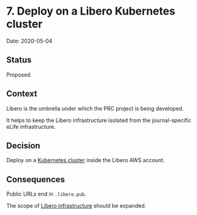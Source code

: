 # 7. Deploy on a Libero Kubernetes cluster

Date: 2020-05-04

## Status

Proposed

## Context

Libero is the umbrella under which the PRC project is being developed.

It helps to keep the Libero infrastructure isolated from the journal-specific eLife infrastructure.

## Decision

Deploy on a [Kubernetes cluster] inside the Libero AWS account.

## Consequences

Public URLs end in `.libero.pub`.

The scope of [Libero infrastructure] should be expanded.

[Kubernetes cluster]: https://github.com/libero/infrastructure/blob/master/tf/envs/main.tf
[Libero infrastructure]: https://github.com/libero/community/blob/master/doc/adr/0008-libero-infrastructure.md
